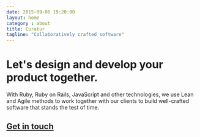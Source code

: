 ```yaml
---
date: 2015-09-06 19:20:00
layout: home
category : about
title: Curatur
tagline: "Collaboratively crafted software"
---
```


# Let's design and develop your product together.

With Ruby, Ruby on Rails, JavaScript and other technologies, we use Lean
and Agile methods to work together with our clients to build well-crafted
software that stands the test of time.

## [Get in touch](/pages/contact.html)
